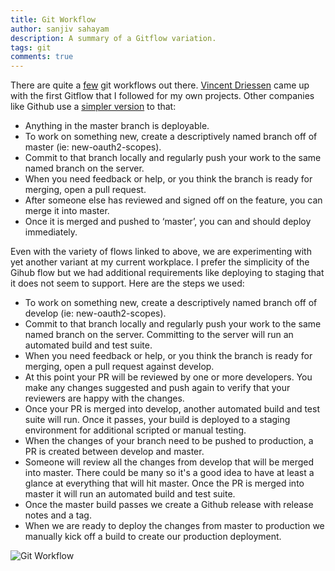 ```yaml
---
title: Git Workflow
author: sanjiv sahayam
description: A summary of a Gitflow variation.
tags: git
comments: true
---
```


There are quite a [few](https://www.atlassian.com/git/tutorials/comparing-workflows/) git workflows out there. [Vincent Driessen](http://nvie.com/posts/a-successful-git-branching-model) came up with the first Gitflow that I followed for my own projects. Other companies like Github use a [simpler version](http://scottchacon.com/2011/08/31/github-flow.html) to that:

* Anything in the master branch is deployable.
* To work on something new, create a descriptively named branch off of master (ie: new-oauth2-scopes).
* Commit to that branch locally and regularly push your work to the  same named branch on the server.
* When you need feedback or help, or you think the branch is ready for merging, open a pull request.
* After someone else has reviewed and signed off on the feature, you can merge it into master.
* Once it is merged and pushed to ‘master’, you can and should deploy immediately.

Even with the variety of flows linked to above, we are experimenting with yet another variant at my current workplace. I prefer the simplicity of the Gihub flow but we had additional requirements like deploying to staging that it does not seem to support. Here are the steps we used:

* To work on something new, create a descriptively named branch off of develop (ie: new-oauth2-scopes).
* Commit to that branch locally and regularly push your work to the  same named branch on the server. Committing to the server will run an automated build and test suite.
* When you need feedback or help, or you think the branch is ready for merging, open a pull request against develop.
* At this point your PR will be reviewed by one or more developers. You make any changes suggested and push again to verify that your reviewers are happy with the changes.
* Once your PR is merged into develop, another automated build and test suite will run. Once it passes, your build is deployed to a staging environment for additional scripted or manual testing.
* When the changes of your branch need to be pushed to production, a PR is created between develop and master.
* Someone will review all the changes from develop that will be merged into master. There could be many so it's a good idea to have at least a glance at everything that will hit master. Once the PR is merged into master it will run an automated build and test suite.
* Once the master build passes we create a Github release with release notes and a tag.
* When we are ready to deploy the changes from master to production we manually kick off a build to create our production deployment.

![Git Workflow](/images/git_workflow_2.png)


